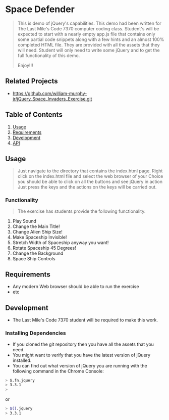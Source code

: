 # Space Defender

> This is demo of jQuery's capabilities. This demo had been written for The Last
> Mile's Code 7370 computer coding class. Student's will be expected to start
> with a nearly empty app.js file that contains only some partial code snippets
> along with a few hints and an almost 100% completed HTML file. They are
> provided with all the assets that they will need. Student will only need to write
> some jQuery and to get the full functionality of this demo.
>
>
> Enjoy!!!

## Related Projects

  - https://github.com/william-murphy-jr/jQuery_Space_Invaders_Exercise.git

## Table of Contents

1. [Usage](#Usage)
1. [Requirements](#requirements)
1. [Development](#development)
1. [API](#API)

## Usage

> Just navigate to the directory that contains the index.html page.
> Right click on the index.html file and select the web browser of your 
> Choice you should be able to click on all the buttons and see jQuery in 
> action
> Just press the keys and the actions on the keys will be carried out.
### Functionality
> The exercise has students provide the following functionality.

1. Play Sound
1. Change the Main Title!
1. Change Alien Ship Size!
1. Make Spaceship Invisible!
1. Stretch Width of Spaceship anyway you want!
1. Rotate Spaceship 45 Degrees!
1. Change the Background
1. Space Ship Controls

## Requirements

- Any modern Web browser should be able to run the exercise
- etc 

## Development

- The Last Mile's Code 7370 student will be required to make this work.

### Installing Dependencies
- If you cloned the git repository then you have all the assets that you need.
- You might want to verify that you have the latest version of jQuery installed.
- You can find out what version of jQuery you are running with the following command in the Chrome Console:

```sh
> $.fn.jquery
> 3.3.1
>
```
or

```sh
> $().jquery
> 3.3.1
```

